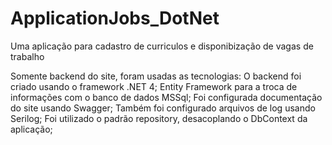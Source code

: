 # ApplicationJobs_DotNet
Uma aplicação para cadastro de curriculos e disponibização de vagas de trabalho

Somente backend do site, foram usadas as tecnologias:
O backend foi criado usando o framework .NET 4;
Entity Framework para a troca de informações com o banco de dados MSSql;
Foi configurada documentação do site usando Swagger;
Também foi configurado arquivos de log usando Serilog;
Foi utilizado o padrão repository, desacoplando o DbContext da aplicação;

